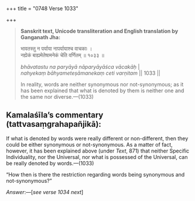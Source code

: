 +++
title = "0748 Verse 1033"

+++
> **Sanskrit text, Unicode transliteration and English translation by Ganganath Jha:** 
>
> भावतस्तु न पर्याया नापर्यायाश्च वाचकाः ।  
> नह्येकं बाह्यमेतेषामनेकं चेति वर्णितम् ॥ १०३३ ॥ 
>
> *bhāvatastu na paryāyā nāparyāyāśca vācakāḥ* \|  
> *nahyekaṃ bāhyameteṣāmanekaṃ ceti varṇitam* \|\| 1033 \|\| 
>
> In reality, words are neither synonymous nor not-synonymous; as it has been explained that what is denoted by them is neither one and the same nor diverse.—(1033)



## Kamalaśīla’s commentary (tattvasaṃgrahapañjikā):

If what is denoted by words were really different or non-different, then they could be either synonymous or not-synonymous. As a matter of fact, however, it has been explained above (under *Text*, 871) that neither Specific Individuality, nor the Universal, nor what is possessed of the Universal, can be really denoted by words.—(1033)

“How then is there the restriction regarding words being synonymous and not-synonymous?”

*Answer*:—[*see verse 1034 next*]


